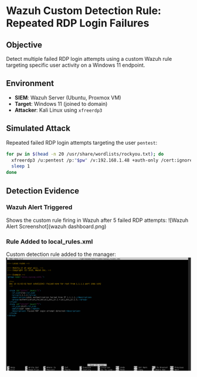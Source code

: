 # Wazuh Custom Detection Rule: Repeated RDP Login Failures

## Objective
Detect multiple failed RDP login attempts using a custom Wazuh rule targeting specific user activity on a Windows 11 endpoint.

## Environment
- **SIEM**: Wazuh Server (Ubuntu, Proxmox VM)
- **Target**: Windows 11 (joined to domain)
- **Attacker**: Kali Linux using `xfreerdp3`

## Simulated Attack
Repeated failed RDP login attempts targeting the user `pentest`:

```bash
for pw in $(head -n 20 /usr/share/wordlists/rockyou.txt); do
  xfreerdp3 /u:pentest /p:"$pw" /v:192.168.1.48 +auth-only /cert:ignore
  sleep 1
done
```

## Detection Evidence

### Wazuh Alert Triggered
Shows the custom rule firing in Wazuh after 5 failed RDP attempts:
![Wazuh Alert Screenshot](wazuh dashboard.png)

### Rule Added to local_rules.xml
Custom detection rule added to the manager:
![local_rules Screenshot](rules.png)
